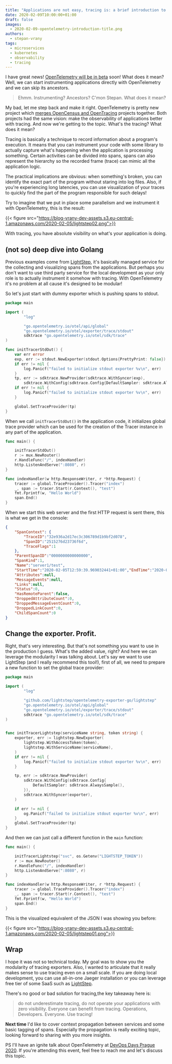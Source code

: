 ```yaml
---
title: "Applications are not easy, tracing is: a brief introduction to OpenTelemetry"
date: 2020-02-09T10:00:00+01:00
draft: false
images:
  - 2020-02-09-opentelemetry-introduction-title.png
authors:
  - stepan-vrany
tags:
  - microservices
  - kubernetes
  - observability
  - tracing
---
```


I have great news! [OpenTelemetry will be in beta](https://medium.com/opentelemetry/opentelemetry-monthly-update-january-2020-73579f9cb979) soon!
What does it mean? Well, we can start instrumenting applications
directly with OpenTelemetry and we can skip its ancestors.

> Ehmm. Instrumenting? Ancestors? C'mon Stepan. What does it mean? 

My bad, let me step back and make it right. OpenTelemetry is pretty new project
which [merges OpenCensus and OpenTracing](https://opentelemetry.io/about/)
projects together. Both projects had the same vision: make the observability
of applications better with tracing. And now we're getting to the topic.
What's the tracing? What does it mean? 

Tracing is basically a technique to record information about a program's execution.
It means that you can instrument your code with some library to actually
capture what's happening when the application is processing something.
Certain activities can be divided into spans, spans can also represent the
hierarchy so the recorded frame (trace) can mimic all the application logic. 

The practical implications are obvious: when something's broken, you can identify
the exact part of the program without staring into log files. Also, if you're
experiencing long latencies, you can use visualization of your traces to
quickly find the part of the program responsible for such delays!

Try to imagine that we put in place some parallelism and we instrument it
with OpenTelemetry, this is the result:

{{< figure src="https://blog-vrany-dev-assets.s3.eu-central-1.amazonaws.com/2020-02-05/lightstep02.png">}}

With tracing, you have absolute visibility on what's your application is doing.

## (not so) deep dive into Golang

Previous examples come from [LightStep](https://lightstep.com/),
it's basically managed service for the collecting and visualizing spans from the applications. 
But perhaps you don't want to use third party service for
the local development as your only role is to actually instrument it somehow with
tracing. With OpenTelemetry it's no problem at all cause it's designed to be modular!

So let's just start with dummy exporter which is pushing spans to stdout.

```go
package main

import (
        "log"

        "go.opentelemetry.io/otel/api/global"
        "go.opentelemetry.io/otel/exporter/trace/stdout"
        sdktrace "go.opentelemetry.io/otel/sdk/trace"
)

func initTracerStdOut() {
    var err error
    exp, err := stdout.NewExporter(stdout.Options{PrettyPrint: false})
    if err != nil {
        log.Panicf("failed to initialize stdout exporter %v\n", err)
    }
    tp, err := sdktrace.NewProvider(sdktrace.WithSyncer(exp),
        sdktrace.WithConfig(sdktrace.Config{DefaultSampler: sdktrace.AlwaysSample()}))
    if err != nil {
        log.Panicf("failed to initialize stdout exporter %v\n", err)
    }

    global.SetTraceProvider(tp)
}
```

When we call `initTracerStdOut()` in the application code, it initializes global
trace provider which can be used for the creation of the Tracer instance in any
part of the application.

```go
func main() {

    initTracerStdOut()
    r := mux.NewRouter()
    r.HandleFunc("/", indexHandler)
    http.ListenAndServe(":8080", r)
}

func indexHandler(w http.ResponseWriter, r *http.Request) {
    tracer := global.TraceProvider().Tracer("index")
    _, span := tracer.Start(r.Context(), "test")
    fmt.Fprintf(w, "Hello World")
    span.End()
}
```

When we start this web server and the first HTTP request is sent there,
this is what we get in the console:

```json
{
    "SpanContext": {
        "TraceID":"32e936a2d17ec3c306789d1b9bf2d078",
        "SpanID":"2515276d23736f6d",
        "TraceFlags":1
    },
    "ParentSpanID":"0000000000000000",
    "SpanKind":1,
    "Name":"server1/test",
    "StartTime":"2020-02-05T12:59:39.969032441+01:00","EndTime":"2020-02-05T12:59:39.969043039+01:00",
    "Attributes":null,
    "MessageEvents":null,
    "Links":null,
    "Status":0,
    "HasRemoteParent":false,
    "DroppedAttributeCount":0,
    "DroppedMessageEventCount":0,
    "DroppedLinkCount":0,
    "ChildSpanCount":0
}
```

## Change the exporter. Profit.

Right, that's very interesting. But that's not something you want to use
in the production I guess. What's the added value, right?
And here we can leverage the modularity I was talking about. Let's say
we want to use LightStep (and I really recommend this tool!),
first of all, we need to prepare a new function to set the global
trace provider:

```go
package main

import (
        "log"

        "github.com/lightstep/opentelemetry-exporter-go/lightstep"
        "go.opentelemetry.io/otel/api/global"
        "go.opentelemetry.io/otel/exporter/trace/stdout"
        sdktrace "go.opentelemetry.io/otel/sdk/trace"
)


func initTracerLightstep(serviceName string, token string) {
    exporter, err := lightstep.NewExporter(
        lightstep.WithAccessToken(token),
        lightstep.WithServiceName(serviceName),
    )
    if err != nil {
        log.Panicf("failed to initialize stdout exporter %v\n", err)
    }

    tp, err := sdktrace.NewProvider(
        sdktrace.WithConfig(sdktrace.Config{
            DefaultSampler: sdktrace.AlwaysSample(),
        }),
        sdktrace.WithSyncer(exporter),
    )

    if err != nil {
        og.Panicf("failed to initialize stdout exporter %v\n", err)
    }
    global.SetTraceProvider(tp)
}
```

And then we can just call a different function in the `main` function:

```go
func main() {

    initTracerLightstep("svc", os.Getenv("LIGHTSTEP_TOKEN"))
    r := mux.NewRouter()
    r.HandleFunc("/", indexHandler)
    http.ListenAndServe(":8080", r)
}

func indexHandler(w http.ResponseWriter, r *http.Request) {
    tracer := global.TraceProvider().Tracer("index")
    _, span := tracer.Start(r.Context(), "test")
    fmt.Fprintf(w, "Hello World")
    span.End()
}
```

This is the visualized equivalent of the JSON I was showing you before:

{{< figure src="https://blog-vrany-dev-assets.s3.eu-central-1.amazonaws.com/2020-02-05/lightstep01.png">}}


## Wrap

I hope it was not so technical today. My goal was to show you the modularity
of tracing exporters. Also, I wanted to articulate that it really makes
sense to use tracing even on a small scale. If you are doing local development,
you can use all-in-one Jaeger installation or you can leverage free tier of
some SaaS such as [LightStep](https://lightstep.com/).

There's no good or bad solution for tracing,the key takeaway here is:

> do not underestimate tracing, do not operate your applications with zero visibility. 
> Everyone can benefit from tracing. Operations, Developers. Everyone. Use tracing!

**Next time** I'd like to cover context propagation between services and some basic tagging of spans.
Especially the propagation is really exciting topic, looking forward to sharing with you more insights.

PS I'll have an ignite talk about OpenTelemetry at [DevOps Days Prague 2020](https://www.devopsdays.cz/).
If you're attending this event, feel free to reach me and let's discuss this topic. 

